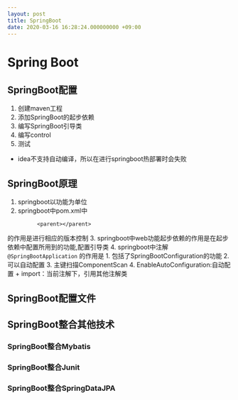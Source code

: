 ```yaml
---
layout: post
title: SpringBoot
date: 2020-03-16 16:28:24.000000000 +09:00
---
```


# Spring Boot

## SpringBoot配置
   1. 创建maven工程
   2. 添加SpringBoot的起步依赖
   3. 编写SpringBoot引导类
   4. 编写control
   5. 测试
   + idea不支持自动编译，所以在进行springboot热部署时会失败

## SpringBoot原理
   1. springboot以功能为单位
   2. springboot中pom.xml中
      ```
            <parent></parent>
      ```
   的作用是进行相应的版本控制
   3. springboot中web功能起步依赖的作用是在起步依赖中配置所用到的功能,配置引导类
   4. springboot中注解
      ```
         @SpringBootApplication
      ```
   的作用是
      1. 包括了SpringBootConfiguration的功能
      2. 可以自动配置
      3. 主键扫描ComponentScan
      4. EnableAutoConfiguration:自动配置
         + import：当前注解下，引用其他注解类

## SpringBoot配置文件

## SpringBoot整合其他技术

### SpringBoot整合Mybatis

### SpringBoot整合Junit

### SpringBoot整合SpringDataJPA
